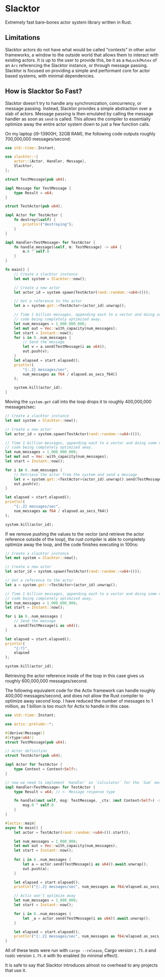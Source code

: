 # Slacktor

Extremely fast bare-bones actor system library written in Rust.

## Limitations

Slacktor actors do not have what would be called "contexts" in other actor frameworks, a window to the outside world that allows them to interact with existing actors. It is up to the user to provide this, be it as a `RwLock`/`Mutex` of an `Arc` referencing the Slacktor instance, or through message passing. Slacktor is focused on providing a simple and performant core for actor based systems, with minimal dependencies.

## How is Slacktor So Fast?

Slacktor doesn't try to handle any synchronization, concurrency, or message passing. Instead, Slacktor provides a simple abstraction over a slab of actors. Message passing is then emulated by calling the message handler as soon as `send` is called. This allows the compiler to essentially optimize away the entire actor system down to just a few function calls.

On my laptop (i9-13900H, 32GB RAM), the following code outputs roughly 700,000,000 messages/second:
```rust
use std::time::Instant;

use slacktor::{
    actor::{Actor, Handler, Message},
    Slacktor,
};

struct TestMessage(pub u64);

impl Message for TestMessage {
    type Result = u64;
}

struct TestActor(pub u64);

impl Actor for TestActor {
    fn destroy(&self) {
        println!("destroying");
    }
}

impl Handler<TestMessage> for TestActor {
    fn handle_message(&self, m: TestMessage) -> u64 {
        m.0 ^ self.0
    }
}

fn main() {
    // Create a slacktor instance
    let mut system = Slacktor::new();

    // Create a new actor
    let actor_id = system.spawn(TestActor(rand::random::<u64>()));

    // Get a reference to the actor
    let a = system.get::<TestActor>(actor_id).unwrap();

    // Time 1 billion messages, appending each to a vector and doing some math to prevent the
    // code being completely optimzied away.
    let num_messages = 1_000_000_000;
    let mut out = Vec::with_capacity(num_messages);
    let start = Instant::now();
    for i in 0..num_messages {
        // Send the message
        let v = a.send(TestMessage(i as u64));
        out.push(v);
    }
    let elapsed = start.elapsed();
    println!(
        "{:.2} messages/sec",
        num_messages as f64 / elapsed.as_secs_f64()
    );

    system.kill(actor_id);
}
```

Moving the `system.get` call into the loop drops it to roughly 400,000,000 messages/sec:

```rust
// Create a slacktor instance
let mut system = Slacktor::new();

// Create a new actor
let actor_id = system.spawn(TestActor(rand::random::<u64>()));

// Time 1 billion messages, appending each to a vector and doing some math to prevent the
// code being completely optimzied away.
let num_messages = 1_000_000_000;
let mut out = Vec::with_capacity(num_messages);
let start = Instant::now();

for i in 0..num_messages {
    // Retrieve the actor from the system and send a message
    let v = system.get::<TestActor>(actor_id).unwrap().send(TestMessage(i as u64));
    out.push(v);
}

let elapsed = start.elapsed();
println!(
    "{:.2} messages/sec",
    num_messages as f64 / elapsed.as_secs_f64()
);

system.kill(actor_id);
```

If we remove pushing the values to the vector (and retrieve the actor reference outside of the loop), the rust compiler is able to completely optimize away the loop, and the code finishes executing in 100ns:
```rust
// Create a slacktor instance
let mut system = Slacktor::new();

// Create a new actor
let actor_id = system.spawn(TestActor(rand::random::<u64>()));

// Get a reference to the actor
let a = system.get::<TestActor>(actor_id).unwrap();

// Time 1 billion messages, appending each to a vector and doing some math to prevent the
// code being completely optimzied away.
let num_messages = 1_000_000_000;
let start = Instant::now();

for i in 0..num_messages {
    // Send the message
    a.send(TestMessage(i as u64));
}

let elapsed = start.elapsed();
println!(
    "{:?}",
    elapsed
);

system.kill(actor_id);
```

Retrieving the actor reference inside of the loop in this case gives us roughly 600,000,000 messages/second.


The following equivalent code for the Actix framework can handle roughly 400,000 messages/second, and
does not allow the Rust compiler to optimize away second loop. I have reduced the number of messages to 1 million,
as 1 billion is too much for Actix to handle in this case.

```rust
use std::time::Instant;

use actix::prelude::*;

#[derive(Message)]
#[rtype(u64)]
struct TestMessage(pub u64);

// Actor definition
struct TestActor(pub u64);

impl Actor for TestActor {
    type Context = Context<Self>;
}

// now we need to implement `Handler` on `Calculator` for the `Sum` message.
impl Handler<TestMessage> for TestActor {
    type Result = u64; // <- Message response type

    fn handle(&mut self, msg: TestMessage, _ctx: &mut Context<Self>) -> Self::Result {
        msg.0 ^ self.0
    }
}

#[actix::main]
async fn main() {
    let actor = TestActor(rand::random::<u64>()).start();

    let num_messages = 1_000_000;
    let mut out = Vec::with_capacity(num_messages);
    let start = Instant::now();
    
    for i in 0..num_messages {
        let a = actor.send(TestMessage(i as u64)).await.unwrap();
        out.push(a);
    }

    let elapsed = start.elapsed();
    println!("{:.2} messages/sec", num_messages as f64/elapsed.as_secs_f64());

    // Actix won't optimize away
    let num_messages = 1_000_000;
    let start = Instant::now();

    for i in 0..num_messages {
        let _a = actor.send(TestMessage(i as u64)).await.unwrap();
    }

    let elapsed = start.elapsed();
    println!("{:.2} messages/sec", num_messages as f64/elapsed.as_secs_f64());
}
```


All of these tests were run with `cargo --release`, Cargo version `1.75.0` and rustc version `1.75.0` with lto enabled (to minimal effect).


It is safe to say that Slacktor introduces almost no overhead to any projects that use it.